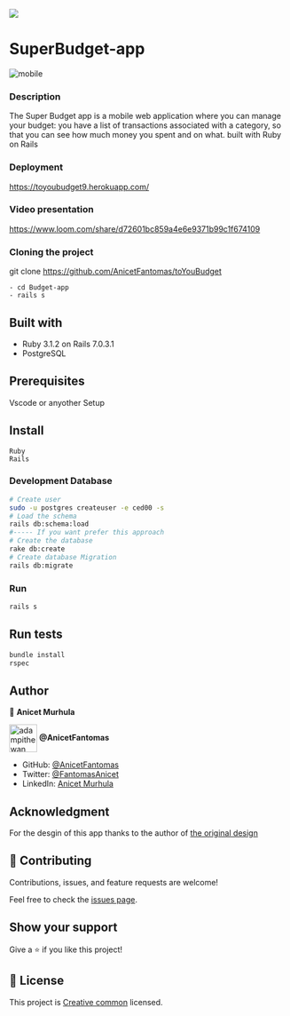 
![](https://img.shields.io/badge/Microverse-blueviolet)
# SuperBudget-app


![mobile](https://user-images.githubusercontent.com/94958024/184503472-477d6ab6-9601-443f-bbcd-33204dc55c75.gif)




### Description 
The Super Budget app is a mobile web application where you can manage your budget: you have a list of transactions associated with a category, so that you can see how much money you spent and on what. built with Ruby on Rails

### Deployment 

https://toyoubudget9.herokuapp.com/


### Video presentation

https://www.loom.com/share/d72601bc859a4e6e9371b99c1f674109


### Cloning the project

 git clone https://github.com/AnicetFantomas/toYouBudget <Your-Build-Directory>
``` 
- cd Budget-app
- rails s
```


## Built with
- Ruby 3.1.2 on Rails 7.0.3.1
- PostgreSQL

## Prerequisites

Vscode or anyother
Setup

## Install
    Ruby
    Rails

### Development Database

```sh
# Create user
sudo -u postgres createuser -e ced00 -s
# Load the schema
rails db:schema:load
#----- If you want prefer this approach
# Create the database
rake db:create
# Create database Migration
rails db:migrate
```

### Run

```sh
rails s
```

## Run tests
```sh
bundle install
rspec
```

## Author

👤 **Anicet Murhula**

<a href="https://github.com/AnicetFantomas" target="blank"><img align="center"
      src="https://avatars.githubusercontent.com/u/94958024?s=400&u=d381903f2405198e53ab824f3b5f35f30158a1ac&v=4"
      alt="adampithewan" height="50" width="50"/></a> **@AnicetFantomas**

- GitHub: [@AnicetFantomas](https://github.com/AnicetFantomas)
- Twitter: [@FantomasAnicet](https://twitter.com/FantomasAnicet)
- LinkedIn: [Anicet Murhula](https://www.linkedin.com/in/anicet-murhula/)

## Acknowledgment
For the desgin of this app thanks to the author of [the original design](https://www.behance.net/gallery/31579789/Ballhead-App-(Free-PSDs)) 

## 🤝 Contributing

Contributions, issues, and feature requests are welcome!

Feel free to check the [issues page](https://github.com/AnicetFantomas/toYouBudget/issues).

## Show your support

Give a ⭐️ if you like this project!

## 📝 License

This project is [Creative common](https://creativecommons.org/licenses/by-nc/4.0/) licensed.
